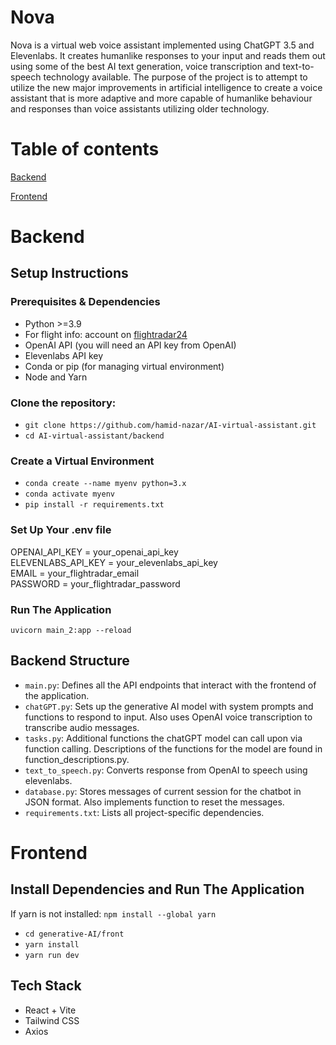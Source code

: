 # Nova

  Nova is a virtual web voice assistant implemented using ChatGPT 3.5 and Elevenlabs. It creates humanlike responses to your input and reads them out using some of the best AI text generation, voice transcription and text-to-speech technology available. The purpose of the project is to attempt to utilize the new major improvements in artificial intelligence to create a voice assistant that is more adaptive and more capable of humanlike behaviour and responses than voice assistants utilizing older technology. 

# Table of contents

  [Backend](#backend)

  [Frontend](#frontend)

# Backend
## Setup Instructions
### Prerequisites & Dependencies

  - Python >=3.9 
  - For flight info: account on [flightradar24](https://www.flightradar24.com)
  - OpenAI API (you will need an API key from OpenAI) 
  - Elevenlabs API key 
  - Conda or pip (for managing virtual environment) 
  - Node and Yarn 

### Clone the repository:

  - `git clone https://github.com/hamid-nazar/AI-virtual-assistant.git` 
  - `cd AI-virtual-assistant/backend`

### Create a Virtual Environment

  - `conda create --name myenv python=3.x` 
  - `conda activate myenv` 
  - `pip install -r requirements.txt`

### Set Up Your .env file
    
  OPENAI_API_KEY = your_openai_api_key \
  ELEVENLABS_API_KEY = your_elevenlabs_api_key \
  EMAIL = your_flightradar_email \
  PASSWORD = your_flightradar_password 

### Run The Application

    uvicorn main_2:app --reload

## Backend Structure

  - `main.py`: Defines all the API endpoints that interact with the frontend of the application. 
  - `chatGPT.py`: Sets up the generative AI model with system prompts and functions to respond to input. Also uses OpenAI voice transcription to transcribe audio messages. 
  - `tasks.py`: Additional functions the chatGPT model can call upon via function calling. Descriptions of the functions for the model are found in function_descriptions.py. 
  - `text_to_speech.py`: Converts response from OpenAI to speech using elevenlabs. 
  - `database.py`: Stores messages of current session for the chatbot in JSON format. Also implements function to reset the messages. 
  - `requirements.txt`: Lists all project-specific dependencies.

# Frontend
## Install Dependencies and Run The Application

  If yarn is not installed: `npm install --global yarn`

  - `cd generative-AI/front` 
  - `yarn install` 
  - `yarn run dev`

## Tech Stack

  - React + Vite 
  - Tailwind CSS 
  - Axios 

